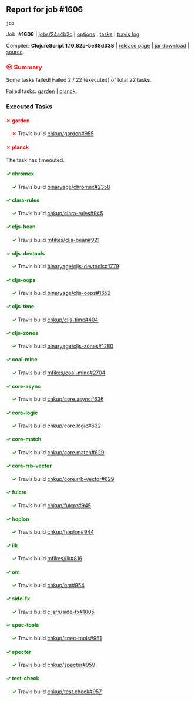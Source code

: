 ## Report for job #1606
```
job
```


Job: **#1606** | [jobs/24a4b2c](https://github.com/cljs-oss/canary/commit/24a4b2c646d8c395b8df509bfb3f397783db0986) | [options](options.edn) | [tasks](tasks.edn) | [travis log](https://travis-ci.org/cljs-oss/canary/builds/745197155).

Compiler: **ClojureScript 1.10.825-5e88d338** | [release page](https://github.com/cljs-oss/canary/releases/tag/r1.10.825-5e88d338) | [jar download](https://github.com/cljs-oss/canary/releases/download/r1.10.825-5e88d338/clojurescript-1.10.825-5e88d338.jar) | [source](https://github.com/clojure/clojurescript/commit/5e88d3383e0f950c4de410d3d6ee11769f3714f4).

### <b style='color:red'>☹ Summary</b>

Some tasks failed! Failed 2 / 22 (executed) of total 22 tasks.

Failed tasks: [garden](#-garden) | [planck](#-planck).

### Executed Tasks

#### <b style='color:red'>&#x2717; garden</b>
&nbsp;&nbsp;&nbsp;&nbsp;<b style='color:red'>&#x2717;</b> Travis build [chkup/garden#955](https://travis-ci.org/chkup/garden/builds/745200246)<br>

#### <b style='color:red'>&#x2717; planck</b>
The task has timeouted.

#### <b style='color:green'>&#x2713; chromex</b>
&nbsp;&nbsp;&nbsp;&nbsp;<b style='color:green'>&#x2713;</b> Travis build [binaryage/chromex#2358](https://travis-ci.org/binaryage/chromex/builds/745200145)<br>

#### <b style='color:green'>&#x2713; clara-rules</b>
&nbsp;&nbsp;&nbsp;&nbsp;<b style='color:green'>&#x2713;</b> Travis build [chkup/clara-rules#945](https://travis-ci.org/chkup/clara-rules/builds/745200147)<br>

#### <b style='color:green'>&#x2713; cljs-bean</b>
&nbsp;&nbsp;&nbsp;&nbsp;<b style='color:green'>&#x2713;</b> Travis build [mfikes/cljs-bean#921](https://travis-ci.org/mfikes/cljs-bean/builds/745200151)<br>

#### <b style='color:green'>&#x2713; cljs-devtools</b>
&nbsp;&nbsp;&nbsp;&nbsp;<b style='color:green'>&#x2713;</b> Travis build [binaryage/cljs-devtools#1779](https://travis-ci.org/binaryage/cljs-devtools/builds/745200153)<br>

#### <b style='color:green'>&#x2713; cljs-oops</b>
&nbsp;&nbsp;&nbsp;&nbsp;<b style='color:green'>&#x2713;</b> Travis build [binaryage/cljs-oops#1652](https://travis-ci.org/binaryage/cljs-oops/builds/745200155)<br>

#### <b style='color:green'>&#x2713; cljs-time</b>
&nbsp;&nbsp;&nbsp;&nbsp;<b style='color:green'>&#x2713;</b> Travis build [chkup/cljs-time#404](https://travis-ci.org/chkup/cljs-time/builds/745200164)<br>

#### <b style='color:green'>&#x2713; cljs-zones</b>
&nbsp;&nbsp;&nbsp;&nbsp;<b style='color:green'>&#x2713;</b> Travis build [binaryage/cljs-zones#1280](https://travis-ci.org/binaryage/cljs-zones/builds/745200189)<br>

#### <b style='color:green'>&#x2713; coal-mine</b>
&nbsp;&nbsp;&nbsp;&nbsp;<b style='color:green'>&#x2713;</b> Travis build [mfikes/coal-mine#2704](https://travis-ci.org/mfikes/coal-mine/builds/745200191)<br>

#### <b style='color:green'>&#x2713; core-async</b>
&nbsp;&nbsp;&nbsp;&nbsp;<b style='color:green'>&#x2713;</b> Travis build [chkup/core.async#636](https://travis-ci.org/chkup/core.async/builds/745200197)<br>

#### <b style='color:green'>&#x2713; core-logic</b>
&nbsp;&nbsp;&nbsp;&nbsp;<b style='color:green'>&#x2713;</b> Travis build [chkup/core.logic#632](https://travis-ci.org/chkup/core.logic/builds/745200199)<br>

#### <b style='color:green'>&#x2713; core-match</b>
&nbsp;&nbsp;&nbsp;&nbsp;<b style='color:green'>&#x2713;</b> Travis build [chkup/core.match#629](https://travis-ci.org/chkup/core.match/builds/745200201)<br>

#### <b style='color:green'>&#x2713; core-rrb-vector</b>
&nbsp;&nbsp;&nbsp;&nbsp;<b style='color:green'>&#x2713;</b> Travis build [chkup/core.rrb-vector#629](https://travis-ci.org/chkup/core.rrb-vector/builds/745200203)<br>

#### <b style='color:green'>&#x2713; fulcro</b>
&nbsp;&nbsp;&nbsp;&nbsp;<b style='color:green'>&#x2713;</b> Travis build [chkup/fulcro#945](https://travis-ci.org/chkup/fulcro/builds/745200207)<br>

#### <b style='color:green'>&#x2713; hoplon</b>
&nbsp;&nbsp;&nbsp;&nbsp;<b style='color:green'>&#x2713;</b> Travis build [chkup/hoplon#944](https://travis-ci.org/chkup/hoplon/builds/745200209)<br>

#### <b style='color:green'>&#x2713; ilk</b>
&nbsp;&nbsp;&nbsp;&nbsp;<b style='color:green'>&#x2713;</b> Travis build [mfikes/ilk#816](https://travis-ci.org/mfikes/ilk/builds/745200250)<br>

#### <b style='color:green'>&#x2713; om</b>
&nbsp;&nbsp;&nbsp;&nbsp;<b style='color:green'>&#x2713;</b> Travis build [chkup/om#954](https://travis-ci.org/chkup/om/builds/745200248)<br>

#### <b style='color:green'>&#x2713; side-fx</b>
&nbsp;&nbsp;&nbsp;&nbsp;<b style='color:green'>&#x2713;</b> Travis build [cljsrn/side-fx#1005](https://travis-ci.org/cljsrn/side-fx/builds/745200252)<br>

#### <b style='color:green'>&#x2713; spec-tools</b>
&nbsp;&nbsp;&nbsp;&nbsp;<b style='color:green'>&#x2713;</b> Travis build [chkup/spec-tools#961](https://travis-ci.org/chkup/spec-tools/builds/745200218)<br>

#### <b style='color:green'>&#x2713; specter</b>
&nbsp;&nbsp;&nbsp;&nbsp;<b style='color:green'>&#x2713;</b> Travis build [chkup/specter#959](https://travis-ci.org/chkup/specter/builds/745200227)<br>

#### <b style='color:green'>&#x2713; test-check</b>
&nbsp;&nbsp;&nbsp;&nbsp;<b style='color:green'>&#x2713;</b> Travis build [chkup/test.check#957](https://travis-ci.org/chkup/test.check/builds/745200254)<br>